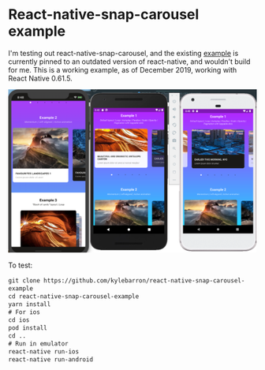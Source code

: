 # React-native-snap-carousel example

I'm testing out react-native-snap-carousel, and the existing
[example](https://github.com/archriss/react-native-snap-carousel/tree/master/example)
is currently pinned to an outdated version of react-native, and wouldn't build
for me. This is a working example, as of December 2019, working with React
Native 0.61.5.

![](./screenshot.png)

To test:
```
git clone https://github.com/kylebarron/react-native-snap-carousel-example
cd react-native-snap-carousel-example
yarn install
# For ios
cd ios
pod install
cd ..
# Run in emulator
react-native run-ios
react-native run-android
```